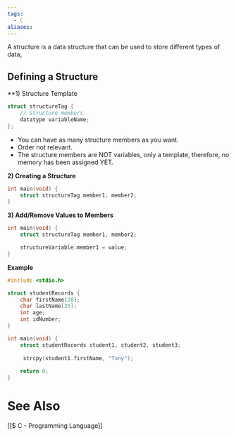 ```yaml
---
tags:
  - C
aliases:
---
```

A structure is a data structure that can be used to store different types of data,

## Defining a Structure

**1) Structure Template
```c showlinenumbers {1-4}
struct structureTag {
	// Structure members
	datatype variableName;
};
```
- You can have as many structure members as you want.
- Order not relevant.
- The structure members are NOT variables, only a template, therefore, no memory has been assigned YET.

**2) Creating a Structure**
```c showlinenumbers {2}
int main(void) {
	struct structureTag member1, member2; 
}
```


**3) Add/Remove Values to Members**
```c showlinenumbers {4}
int main(void) {
	struct structureTag member1, member2;

	structureVariable.member1 = value;
}
```


**Example**
```c showlinenumbrs
#include <stdio.h>

struct studentRecords {
	char firstName[20];
	char lastName[20];
	int age;
	int idNumber;
}

int main(void) {
	struct studentRecords student1, student2, student3;
	
	 strcpy(student1.firstName, "Tony");
	
	return 0;
}
```

# See Also
[[$ C - Programming Language]]